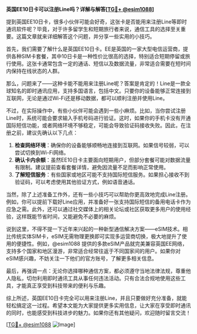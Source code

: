 **英国EE10日卡可以注册Line吗？详解与解答[[TG💪+ @esim1088](https://t.me/s/esim1088)]**

提到英国EE10日卡，很多小伙伴可能会好奇，这张卡是否能用来注册Line等即时通讯软件呢？毕竟，对于许多留学生和短期旅行者来说，通信工具的选择至关重要。这篇文章就来详细解答这个问题，并分享一些实用的小技巧。

首先，我们需要了解什么是英国EE10日卡。EE是英国的一家大型电信运营商，提供各种SIM卡套餐，其中10日卡是一种性价比很高的选择，特别适合短期停留或旅行使用。这张卡通常包含一定的通话、短信以及数据流量，非常适合需要在短时间内保持在线状态的人群。

那么，问题来了——这种卡能不能用来注册Line呢？答案是肯定的！Line是一款全球知名的即时通讯应用，支持多国语言，包括中文。只要你的设备能够正常连接到互联网，无论是通过Wi-Fi还是移动数据，都可以顺利注册并使用Line。

不过，在实际操作中，有些小伙伴可能会遇到一些小麻烦。比如，当你尝试注册Line时，系统可能会要求输入手机号码进行验证。这时，如果你的手机卡没有开通国际短信功能，或者网络环境不够稳定，可能会导致验证码接收失败。因此，在注册之前，建议先确认以下几点：

1. **检查网络环境**：确保你的设备能够顺畅地连接到互联网。如果信号较弱，可以尝试切换到Wi-Fi网络。
2. **确认卡内余额**：虽然EE10日卡主要面向短期用户，但部分套餐可能对数据流量有限制。建议提前查看套餐详情，避免因流量不足而影响正常使用。
3. **了解短信服务**：有些国家或地区可能不支持国际短信服务。如果担心接收不到验证码，可以考虑使用其他验证方式，例如语音通话。

当然，除了上述准备工作外，还有一些小技巧可以帮助你更高效地完成Line注册。例如，你可以提前下载好Line应用，并准备好一张支持国际短信的备用电话卡作为应急之需。此外，还可以通过社交媒体上的相关论坛或社区获取更多用户的使用经验，这样既能节省时间，又能避免不必要的麻烦。

说到这里，不得不提一下近年来兴起的一种新型通信解决方案——eSIM技术。相比传统实体SIM卡，eSIM无需物理更换即可实现多运营商切换，极大地提升了使用的便捷性。例如，@esim1088 提供的多款eSIM产品就完美兼容英国EE网络，支持多个国家和地区漫游，非常适合经常往返于不同国家间的用户。如果你对eSIM感兴趣，不妨关注一下他们的官方账号，了解更多相关信息。

最后，再强调一点：无论你选择哪种通信方案，都必须遵守当地法律法规，尊重他人隐私，切勿利用即时通讯工具从事任何违法活动。只有合法合规地使用这些工具，才能真正享受到科技带来的便利与乐趣。

综上所述，英国EE10日卡完全可以用来注册Line，并且只要做好充分准备，就能轻松搞定这一过程。希望本文能为大家提供更多实用信息，让大家在享受即时通讯的同时，也能感受到科技进步的魅力。如果你还有其他疑问，欢迎随时留言交流！

[[TG💪+ @esim1088](https://t.me/s/esim1088) ![Image](https://i.postimg.cc/4NQfJmqS/Snipaste-2025-05-13-00-14-12.png)]